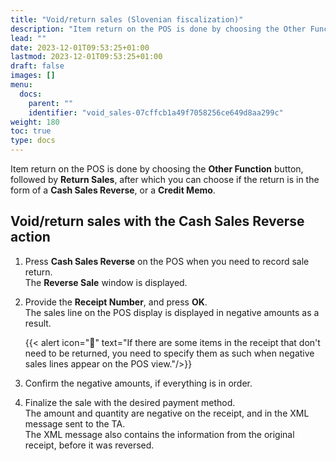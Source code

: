 ```yaml
---
title: "Void/return sales (Slovenian fiscalization)"
description: "Item return on the POS is done by choosing the Other Function button, followed by Return Sales, after which you can choose if the return is in the form of a Cash Sales Reverse, or a Credit Memo.  "
lead: ""
date: 2023-12-01T09:53:25+01:00
lastmod: 2023-12-01T09:53:25+01:00
draft: false
images: []
menu:
  docs:
    parent: ""
    identifier: "void_sales-07cffcb1a49f7058256ce649d8aa299c"
weight: 180
toc: true
type: docs
---
```


Item return on the POS is done by choosing the **Other Function** button, followed by **Return Sales**, after which you can choose if the return is in the form of a **Cash Sales Reverse**, or a **Credit Memo**.  

## Void/return sales with the Cash Sales Reverse action

1. Press **Cash Sales Reverse** on the POS when you need to record sale return.       
   The **Reverse Sale** window is displayed.
2. Provide the **Receipt Number**, and press **OK**.      
   The sales line on the POS display is displayed in negative amounts as a result. 

   {{< alert icon="📝" text="If there are some items in the receipt that don't need to be returned, you need to specify them as such when negative sales lines appear on the POS view."/>}}

3. Confirm the negative amounts, if everything is in order. 
4. Finalize the sale with the desired payment method.      
   The amount and quantity are negative on the receipt, and in the XML message sent to the TA.      
   The XML message also contains the information from the original receipt, before it was reversed.